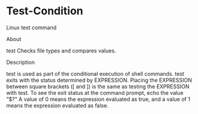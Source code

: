 # Test-Condition

Linux test command

About 

test Checks file types and compares values. 

Description

test is used as part of the conditional execution of shell commands. test exits with the status determined by EXPRESSION. Placing the EXPRESSION between square brackets ([ and ]) is the same as testing the EXPRESSION with test. To see the exit status at the command prompt, echo the value "$?" A value of 0 means the expression evaluated as true, and a value of 1 means the expression evaluated as false.
